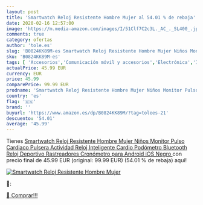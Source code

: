 ```yaml
---
layout: post
title: 'Smartwatch Reloj Resistente Hombre Mujer al 54.01 % de rebaja'
date: 2020-02-16 12:57:00
image: 'https://m.media-amazon.com/images/I/51Clf7C2c3L._AC_._SL400_.jpg'
comments: true
category: ofertas
author: 'tole.es'
slug: 'B0824KK89M-es Smartwatch Reloj Resistente Hombre Mujer Niños Monitor...'
sku: 'B0824KK89M-es'
tags: [ 'Accesorios','Comunicación móvil y accesorios','Electrónica','Informática','Móviles','Móviles y smartphones libres','Ratones','Smartwatches','Tabletas gráficas','Teclados, ratones y periféricos de entrada','Tecnología para vestir','android', ]
actualPrice: 45.99 EUR
currency: EUR
price: 45.99
comparePrice: 99.99 EUR
prodname: 'Smartwatch Reloj Resistente Hombre Mujer Niños Monitor Pulso Cardiaco Pulsera Actividad Reloj Inteligente Cardio Podómetro Bluetooth Reloj Deportivo Rastreadores Cronómetro para Android iOS Negro '
country: 'es'
flag: '🇪🇸'
brand: ''
buyurl: 'https://www.amazon.es/dp/B0824KK89M/?tag=tolees-21'
descuento: '54.01'
average: '45.99'
---
```


Tienes [Smartwatch Reloj Resistente Hombre Mujer Niños Monitor Pulso Cardiaco Pulsera Actividad Reloj Inteligente Cardio Podómetro Bluetooth Reloj Deportivo Rastreadores Cronómetro para Android iOS Negro ](https://www.amazon.es/dp/B0824KK89M/?tag=tolees-21) con precio final de  45.99 EUR (original: 99.99 EUR) (54.01 %  de rebaja) aqui!

[![Smartwatch Reloj Resistente Hombre Mujer](https://m.media-amazon.com/images/I/51Clf7C2c3L._AC_._SL400_.jpg)](https://www.amazon.es/dp/B0824KK89M/?tag=tolees-21)

🔎:


[🛒 Comprar!!!](https://www.amazon.es/dp/B0824KK89M/?tag=tolees-21)
